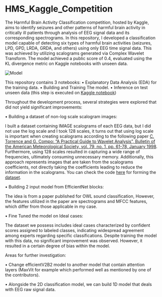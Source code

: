 # HMS_Kaggle_Competition
The Harmful Brain Activity Classification competition, hosted by Kaggle, aims to identify seizures and other patterns of harmful brain activity in critically ill patients through analysis of EEG signal data and its corresponding spectrograms. In this repository, I developed a classification model capable of detecting six types of harmful brain activities (seizures, LPD, GPD, LRDA, GRDA, and others) using only EEG time signal data. This was achieved by utilizing scalograms generated via Complex Wavelet Transform. The model achieved a public score of 0.4, evaluated using the KL divergence metric on Kaggle notebooks with unseen data.
 
![Model](https://github.com/MohammadMkanna/HMS_Kaggle_Competition/assets/158570470/c99db432-585e-4dcb-bfde-b5e148271278)

This repository contains 3 notebooks:
•	Explanatory Data Analysis (EDA) for the training data.
•	Building and Training The model.
•	Inference on test unseen data (this step is executed on [Kaggle notebook](https://www.kaggle.com/code/mohammadmkanna/inference-hms/notebook))

Throughout the development process, several strategies were explored that did not yield significant improvements: 

• Building a dataset of non-log scale scalogram images:

I built a dataset containing IMAGE scalograms of each EEG data, but I did not use the log scale and I took 128 scales, it turns out that using log scale is important when creating scalograms according to the following paper [C. Torrence and G. Compo: “A Practical Guide to Wavelet Analysis”, Bulletin of the American Meteorological Society, vol. 79, no. 1, pp. 61-78, January 1998]( https://paos.colorado.edu/research/wavelets/bams_79_01_0061.pdf). Furthermore, using 128 scales resulted in capturing a wide range of frequencies, ultimately consuming unnecessary memory. Additionally, this approach represents images that are taken from the scalograms coefficients, not directly taking the coefficients leading to reduce the information in the scalograms. 
You can check the code [here]( https://www.kaggle.com/code/mohammadmkanna/eeg-scalograms) for forming the [dataset](https://www.kaggle.com/datasets/mohammadmkanna/all-eeg-spectrogram).

•	Building 2 input model from EfficientNet blocks:

The idea is from a paper published for OWL sound classification, However, the features utilized in the paper are spectrograms and MFCC features, which differ from those applicable in my case.

•	Fine Tuned the model on Ideal cases:

The dataset we possess includes ideal cases characterized by confident scores assigned to labeled classes, indicating widespread agreement among experts regarding specific classifications. Despite training the model with this data, no significant improvement was observed. However, it resulted in a certain degree of bias within the model.

Areas for further investigation:

• Change efficientV2B2 model to another model that contain attention layers (MaxVit for example which performed well as mentioned by one of the contributors).

• Alongside the 2D classification model, we can build 1D model that deals with EEG raw signal data.

